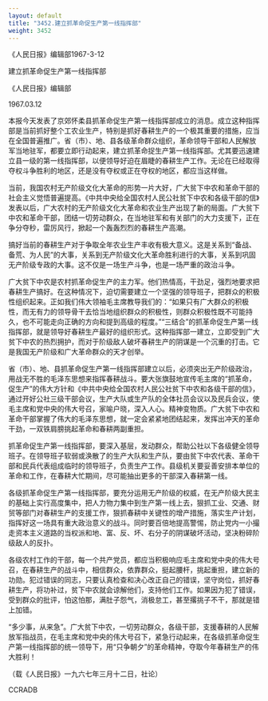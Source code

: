 ```yaml
---
layout: default
title: "3452.建立抓革命促生产第一线指挥部"
weight: 3452
---
```


《人民日报》编辑部1967-3-12

建立抓革命促生产第一线指挥部

《人民日报》编辑部

1967.03.12

本报今天发表了京郊怀柔县抓革命促生产第一线指挥部成立的消息。成立这种指挥部是当前抓好整个工农业生产，特别是抓好春耕生产的一个极其重要的措施，应当在全国普遍推广。省（市）、地、县各级革命群众组织，革命领导干部和人民解放军当地驻军，都要立即行动起来，建立抓革命捉生产第一线指挥部。尤其要迅速建立县一级的第一线指挥部，以便领导好迫在眉睫的春耕生产工作。无论在已经取得夺权斗争胜利的地区，还是没有夺权或正在夺权的地区，都应当这样做。

当前，我国农村无产阶级文化大革命的形势一片大好，广大贫下中农和革命干部的社会主义觉悟普遍提高。《中共中央给全国农村人民公社贫下中农和各级干部的信》发表以后，广大农村的无产阶级文化大革命和农业生产出现了新的局面。广大贫下中农和革命干部，团结一切劳动群众，在当地驻军和有关部门的大力支援下，正在争分夺秒，雷厉风行，掀起一个轰轰烈烈的春耕生产高潮。

搞好当前的春耕生产对于争取全年农业生产丰收有极大意义。这是关系到“备战、备荒、为人民”的大事，关系到无产阶级文化大革命胜利进行的大事，关系到巩固无产阶级专政的大事。这不仅是一场生产斗争，也是一场严重的政治斗争。

广大贫下中农是农村抓革命促生产的主力军。他们热情高，干劲足，强烈地要求把春耕生产搞好。在这种情况下，迫切需要建立一个坚强的领导班子，把群众的积极性组织起来。正如我们伟大领袖毛主席教导我们的：“如果只有广大群众的积极性，而无有力的领导骨干去恰当地组织群众的积极性，则群众积极性既不可能持久，也不可能走向正确的方向和提到高级的程度。”“三结合”的抓革命促生产第一线指挥部，就是领导好春耕生产最好的组织形式。这种指挥部一建立，立即受到广大贫下中农的热烈拥护，而对于阶级敌人破坏春耕生产的阴谋是一个沉重的打击。它是我国无产阶级和广大革命群众的天才创举。

省（市）、地、县抓革命促生产第一线指挥部建立以后，必须突出无产阶级政治，用战无不胜的毛泽东思想来指挥春耕战斗。要大张旗鼓地宣传毛主席的“抓革命，促生产”的伟大方针和《中共中央给全国农村人民公社贫下中农和各级干部的信》，通过开好公社三级干部会议，生产大队或生产队的全体社员会议以及民兵会议，使毛主席和党中央的伟大号召，家喻户晓，深入人心。精神变物质。广大贫下中农和革命干部掌握了伟大的毛泽东思想，就一定会紧紧地团结起来，发挥出冲天的革命干劲，一双铁肩膀挑起革命和春耕两副重担。

抓革命促生产第一线指挥部，要深入基层，发动群众，帮助公社以下各级健全领导班子。在领导班子软弱或涣散了的生产大队和生产队，要由贫下中农代表、革命干部和民兵代表组成临时的领导班子，负责生产工作。县级机关要妥善安排本单位的革命和工作，在春耕大忙期间，尽可能抽出更多的干部深入春耕第一线。

各级抓革命促生产第一线指挥部，要充分运用无产阶级的权威，在无产阶级大民主的基础上实行高度集中，把人力物力集中到生产第一线上去，狠抓工业、交通、财贸等部门对春耕生产的支援工作，狠抓春耕中关键性的增产措施，落实生产计划，指挥好这一场具有重大政治意义的战斗。同时要百倍地提高警惕，防止党内一小撮走资本主义道路的当权派和地、富、反、坏、右分子的阴谋破坏活动，坚决粉碎阶级敌人的反扑。

各级农村工作的干部，每一个共产党员，都应当积极响应毛主席和党中央的伟大号召，在春耕生产的战斗中，相信群众，依靠群众，挺起腰杆，挑起重担，建立新的功勋。犯过错误的同志，只要认真检查和决心改正自己的错误，坚守岗位，抓好春耕生产，将功补过，贫下中农就会谅解他们，支持他们工作。如果因为犯了错误，受到群众的批评，怕这怕那，满肚子怨气，消极怠工，甚至撂挑子不干，那就是错上加错。

“多少事，从来急”。广大贫下中农，一切劳动群众，各级干部，支援春耕的人民解放军指战员，在毛主席和党中央的伟大号召下，紧急行动起来，在各级抓革命促生产第一线指挥部的统一领导下，用“只争朝夕”的革命精神，夺取今年春耕生产的伟大胜利！

（载《人民日报》一九六七年三月十二日，社论）

CCRADB

